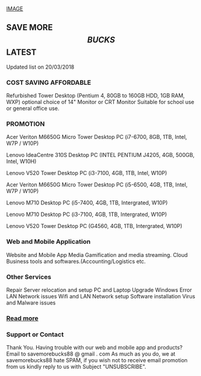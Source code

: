 [IMAGE](https://github.com/savemorebucks/mobile.github.io/blob/master/Screenshot_20180320-064023.jpg)

## SAVE MORE $$BUCKS$$ LATEST
Updated list on 20/03/2018

### COST SAVING AFFORDABLE

Refurbished Tower Desktop
(Pentium 4, 80GB to 160GB HDD, 1GB RAM, WXP)
optional choice of
14" Monitor 
or 
CRT Monitor
Suitable for school use or general office use.

### PROMOTION 

Acer Veriton M6650G Micro Tower Desktop PC (i7-6700, 8GB, 1TB, Intel, W7P / W10P)

Lenovo IdeaCentre 310S Desktop PC (INTEL PENTIUM J4205, 4GB, 500GB, Intel, W10H)

Lenovo V520 Tower Desktop PC (i3-7100, 4GB, 1TB, Intel, W10P)

Acer Veriton M6650G  Micro Tower Desktop PC (i5-6500, 4GB, 1TB, Intel, W7P / W10P)

Lenovo M710 Desktop PC (i5-7400, 4GB, 1TB, Intergrated, W10P)

Lenovo M710 Desktop PC (i3-7100, 4GB, 1TB, Intergrated, W10P)

Lenovo V520 Tower Desktop PC (G4560, 4GB, 1TB, Intergrated, W10P)

### Web and Mobile Application

Website and Mobile App Media Gamification and media streaming.
Cloud Business tools and softwares.(Accounting/Logistics etc.

### Other Services
Repair
Server relocation and setup
PC and Laptop Upgrade
Windows Error
LAN Network issues
Wifi and LAN Network setup
Software installation
Virus and Malware issues

### [Read more](https://savemorebucks.github.io/mobile.github.io/)
### Support or Contact

Thank You.
Having trouble with our web and mobile app and products? 
Email to savemorebucks88 @ gmail . com
As much as you do, we at savemorebucks88 hate SPAM, if you wish not to receive email promotion from us kindly reply to us with Subject "UNSUBSCRIBE". 
